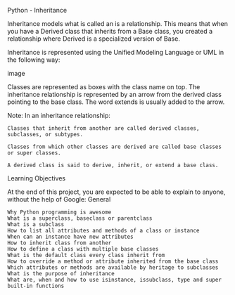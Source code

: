 Python - Inheritance

Inheritance models what is called an is a relationship. This means that when you have a Derived class that inherits from a Base class, you created a relationship where Derived is a specialized version of Base.

Inheritance is represented using the Unified Modeling Language or UML in the following way:

image

Classes are represented as boxes with the class name on top. The inheritance relationship is represented by an arrow from the derived class pointing to the base class. The word extends is usually added to the arrow.

Note: In an inheritance relationship:

    Classes that inherit from another are called derived classes, subclasses, or subtypes.

    Classes from which other classes are derived are called base classes or super classes.

    A derived class is said to derive, inherit, or extend a base class.

Learning Objectives

At the end of this project, you are expected to be able to explain to anyone, without the help of Google:
General

    Why Python programming is awesome
    What is a superclass, baseclass or parentclass
    What is a subclass
    How to list all attributes and methods of a class or instance
    When can an instance have new attributes
    How to inherit class from another
    How to define a class with multiple base classes
    What is the default class every class inherit from
    How to override a method or attribute inherited from the base class
    Which attributes or methods are available by heritage to subclasses
    What is the purpose of inheritance
    What are, when and how to use isinstance, issubclass, type and super built-in functions
